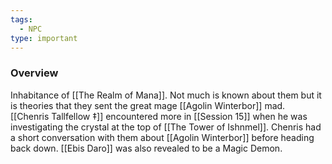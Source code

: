 ```yaml
---
tags:
  - NPC
type: important
---
```


### Overview
Inhabitance of [[The Realm of Mana]]. Not much is known about them but it is theories that they sent the great mage [[Agolin Winterbor]] mad. [[Chenris Tallfellow ‡]] encountered more in [[Session 15]] when he was investigating the crystal at the top of [[The Tower of Ishnmel]]. Chenris had a short conversation with them about [[Agolin Winterbor]] before heading back down. [[Ebis Daro]] was also revealed to be a Magic Demon.